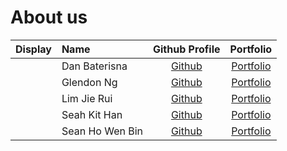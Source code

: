 # About us

|                      Display                       | Name            |               Github Profile                |             Portfolio             |
|:--------------------------------------------------:|:----------------|:-------------------------------------------:|:---------------------------------:|
| [](https://via.placeholder.com/100.png?text=Photo) | Dan Baterisna   |  [Github](https://github.com/danbaterisna)  | [Portfolio](docs/team/johndoe.md) |
| [](https://via.placeholder.com/100.png?text=Photo) | Glendon Ng      | [Github](https://github.com/GlendonNotGlen) | [Portfolio](docs/team/johndoe.md) |
| [](https://via.placeholder.com/100.png?text=Photo) | Lim Jie Rui     |   [Github](https://github.com/limjierui)    | [Portfolio](docs/team/johndoe.md) |
| [](https://via.placeholder.com/100.png?text=Photo) | Seah Kit Han    |     [Github](https://github.com/khseah)     | [Portfolio](docs/team/johndoe.md) |
| [](https://via.placeholder.com/100.png?text=Photo) | Sean Ho Wen Bin |    [Github](https://github.com/SeanHoWB)    | [Portfolio](docs/team/johndoe.md) |
